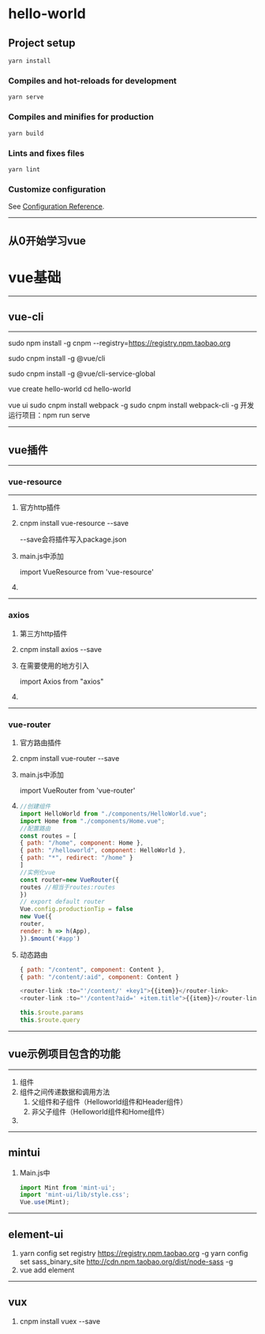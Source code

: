 # hello-world

## Project setup
```
yarn install
```

### Compiles and hot-reloads for development
```
yarn serve
```

### Compiles and minifies for production
```
yarn build
```

### Lints and fixes files
```
yarn lint
```

### Customize configuration
See [Configuration Reference](https://cli.vuejs.org/config/).

---
从0开始学习vue
---
# vue基础

---

## vue-cli

---

sudo npm install -g cnpm --registry=https://registry.npm.taobao.org

sudo cnpm install -g @vue/cli

sudo cnpm install -g @vue/cli-service-global

vue create hello-world
cd hello-world

vue ui
sudo cnpm install  webpack -g
sudo cnpm install  webpack-cli -g
开发运行项目：npm run serve

---

## vue插件

---

### vue-resource

---

1. 官方http插件

2. cnpm install vue-resource --save

   --save会将插件写入package.json

3. main.js中添加

   import VueResource from 'vue-resource'

4. 

---

### axios

1. 第三方http插件

2. cnpm install axios --save

3. 在需要使用的地方引入

   import Axios from "axios"

4. 
---
### vue-router

1. 官方路由插件

2. cnpm install vue-router --save

3. main.js中添加

   import VueRouter from 'vue-router'
4. 
    ```js
    //创建组件
    import HelloWorld from "./components/HelloWorld.vue";
    import Home from "./components/Home.vue";
    //配置路由
    const routes = [
    { path: "/home", component: Home }, 
    { path: "/helloworld", component: HelloWorld },
    { path: "*", redirect: "/home" }
    ]
    //实例化vue
    const router=new VueRouter({
    routes //相当于routes:routes
    })
    // export default router
    Vue.config.productionTip = false
    new Vue({
    router,
    render: h => h(App),
    }).$mount('#app')
    ```
5. 动态路由
    ```js
    { path: "/content", component: Content },
    { path: "/content/:aid", component: Content }

    <router-link :to="'/content/' +key1">{{item}}</router-link>
    <router-link :to="'/content?aid=' +item.title">{{item}}</router-link>

    this.$route.params
    this.$route.query
    ```

---

## vue示例项目包含的功能

---
1. 组件
2. 组件之间传递数据和调用方法
   1. 父组件和子组件（Helloworld组件和Header组件）
   2. 非父子组件（Helloworld组件和Home组件）
3. 
---
## mintui

1. Main.js中

    ```js
    import Mint from 'mint-ui';
    import 'mint-ui/lib/style.css';
    Vue.use(Mint);
    ```
---
## element-ui

1. yarn config set registry https://registry.npm.taobao.org -g
   yarn config set sass_binary_site http://cdn.npm.taobao.org/dist/node-sass -g
2. vue add element

---
## vux

1. cnpm install vuex --save














